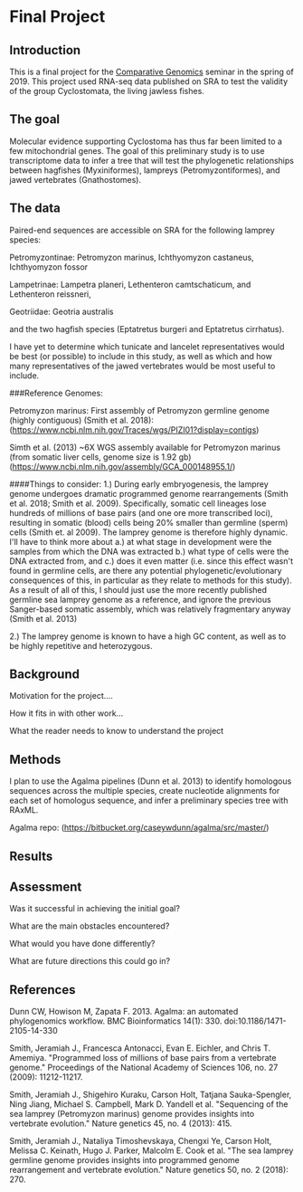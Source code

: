 # Final Project

## Introduction

This is a final project for the [Comparative Genomics](https://github.com/Yale-EEB723/syllabus) seminar in the spring of 2019. This project used RNA-seq data published on SRA to test the validity of the group Cyclostomata, the living jawless fishes.

## The goal

Molecular evidence supporting Cyclostoma has thus far been limited to a few mitochondrial genes. The goal of this preliminary study is to use transcriptome data to infer a tree that will test the phylogenetic relationships between hagfishes (Myxiniformes), lampreys (Petromyzontiformes), and jawed vertebrates (Gnathostomes).

## The data

Paired-end sequences are accessible on SRA for the following lamprey species:

Petromyzontinae: Petromyzon marinus, Ichthyomyzon castaneus, Ichthyomyzon fossor

Lampetrinae: Lampetra planeri, Lethenteron camtschaticum, and Lethenteron reissneri,

Geotriidae: Geotria australis

and the two hagfish species (Eptatretus burgeri and Eptatretus cirrhatus).

I have yet to determine which tunicate and lancelet representatives would be best (or possible) to include in this study, as well as which and how many representatives of the jawed vertebrates would be most useful to include. 

###Reference Genomes:

Petromyzon marinus:
First assembly of Petromyzon germline genome (highly contiguous) (Smith et al. 2018):
(https://www.ncbi.nlm.nih.gov/Traces/wgs/PIZI01?display=contigs)

Simth et al. (2013)
~6X WGS assembly available for Petromyzon marinus (from somatic liver cells, genome size is 1.92 gb)
(https://www.ncbi.nlm.nih.gov/assembly/GCA_000148955.1/)



####Things to consider:
1.) During early embryogenesis, the lamprey genome undergoes dramatic programmed genome rearrangements (Smith et al. 2018; Smith et al. 2009). Specifically, somatic cell lineages lose hundreds of millions of base pairs (and one ore more transcribed loci), resulting in somatic (blood) cells being 20% smaller than germline (sperm) cells (Smith et. al 2009). The lamprey genome is therefore highly dynamic. I'll have to think more about a.) at what stage in development were the samples from which the DNA was extracted b.) what type of cells were the DNA extracted from, and c.) does it even matter (i.e. since this effect wasn't found in germline cells, are there any potential phylogenetic/evolutionary consequences of this, in particular as they relate to methods for this study). As a result of all of this, I should just use the more recently published germline sea lamprey genome as a reference, and ignore the previous Sanger-based somatic assembly, which was relatively fragmentary anyway (Smith et al. 2013)

2.) The lamprey genome is known to have a high GC content, as well as to be highly repetitive and heterozygous.


## Background

Motivation for the project....

How it fits in with other work...

What the reader needs to know to understand the project


## Methods
I plan to use the Agalma pipelines (Dunn et al. 2013) to identify homologous sequences across the multiple species, create nucleotide alignments for each set of homologus sequence, and infer a preliminary species tree with RAxML.

Agalma repo: (https://bitbucket.org/caseywdunn/agalma/src/master/)

## Results


## Assessment

Was it successful in achieving the initial goal?

What are the main obstacles encountered?

What would you have done differently?

What are future directions this could go in?

## References

Dunn CW, Howison M, Zapata F. 2013. Agalma: an automated phylogenomics workflow. BMC Bioinformatics 14(1): 330. doi:10.1186/1471-2105-14-330

Smith, Jeramiah J., Francesca Antonacci, Evan E. Eichler, and Chris T. Amemiya. "Programmed loss of millions of base pairs from a vertebrate genome." Proceedings of the National Academy of Sciences 106, no. 27 (2009): 11212-11217.

Smith, Jeramiah J., Shigehiro Kuraku, Carson Holt, Tatjana Sauka-Spengler, Ning Jiang, Michael S. Campbell, Mark D. Yandell et al. "Sequencing of the sea lamprey (Petromyzon marinus) genome provides insights into vertebrate evolution." Nature genetics 45, no. 4 (2013): 415.

Smith, Jeramiah J., Nataliya Timoshevskaya, Chengxi Ye, Carson Holt, Melissa C. Keinath, Hugo J. Parker, Malcolm E. Cook et al. "The sea lamprey germline genome provides insights into programmed genome rearrangement and vertebrate evolution." Nature genetics 50, no. 2 (2018): 270.
